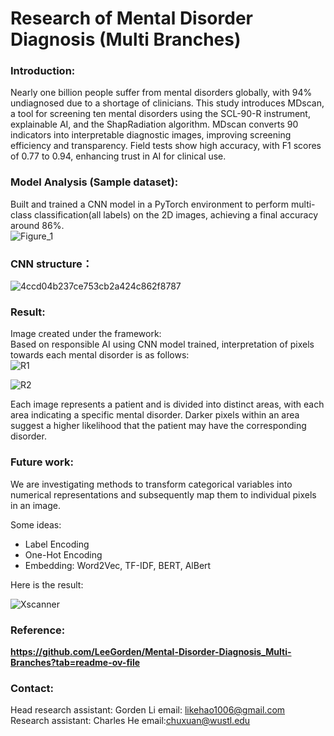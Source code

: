 # Research of Mental Disorder Diagnosis (Multi Branches)  

### Introduction:  
Nearly one billion people suffer from mental disorders globally, with 94% undiagnosed due to a shortage of clinicians. This study introduces MDscan, a tool for screening ten mental disorders using the SCL-90-R instrument, explainable AI, and the ShapRadiation algorithm. MDscan converts 90 indicators into interpretable diagnostic images, improving screening efficiency and transparency. Field tests show high accuracy, with F1 scores of 0.77 to 0.94, enhancing trust in AI for clinical use.

### Model Analysis (Sample dataset):  
Built and trained a CNN model in a PyTorch environment to perform multi-class classification(all labels) on the 2D images, achieving a final accuracy around 86%.  
![Figure_1](https://github.com/user-attachments/assets/889de272-e121-48d0-b2f9-72f4a5b60ff5)


### CNN structure：
![4ccd04b237ce753cb2a424c862f8787](https://github.com/user-attachments/assets/069f73df-0d8e-43c0-962b-d9429c3d0aba)


### Result:
Image created under the framework:  
Based on responsible AI using CNN model trained, interpretation of pixels towards each mental disorder is as follows:  
![R1](https://github.com/user-attachments/assets/ce5f78e5-5ef9-4cb9-8bde-be9e2129dd9b)  

![R2](https://github.com/user-attachments/assets/f9dadfaa-1363-47d6-a66d-2756d3b5baca)  

Each image represents a patient and is divided into distinct areas, with each area indicating a specific mental disorder. Darker pixels within an area suggest a higher likelihood that the patient may have the corresponding disorder.

### Future work:
We are investigating methods to transform categorical variables into numerical representations and subsequently map them to individual pixels in an image.  

Some ideas:  
* Label Encoding  
* One-Hot Encoding  
* Embedding:  Word2Vec, TF-IDF, BERT, AlBert

Here is the result:  

![Xscanner](https://github.com/user-attachments/assets/bf25768e-99ee-4ff5-9710-798e05487ed0)


### Reference:  
**https://github.com/LeeGorden/Mental-Disorder-Diagnosis_Multi-Branches?tab=readme-ov-file**

### Contact:

Head research assistant: Gorden Li email: likehao1006@gmail.com  
Research assistant: Charles He email:chuxuan@wustl.edu









